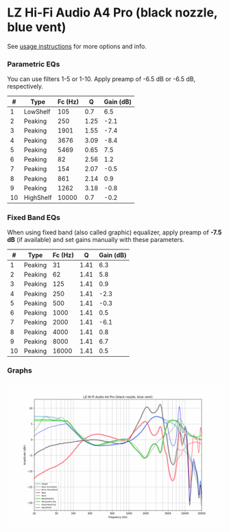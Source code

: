 # LZ Hi-Fi Audio A4 Pro (black nozzle, blue vent)
See [usage instructions](https://github.com/jaakkopasanen/AutoEq#usage) for more options and info.

### Parametric EQs
You can use filters 1-5 or 1-10. Apply preamp of -6.5 dB or -6.5 dB, respectively.

|   # | Type      |   Fc (Hz) |    Q |   Gain (dB) |
|-----|-----------|-----------|------|-------------|
|   1 | LowShelf  |       105 | 0.7  |         6.5 |
|   2 | Peaking   |       250 | 1.25 |        -2.1 |
|   3 | Peaking   |      1901 | 1.55 |        -7.4 |
|   4 | Peaking   |      3676 | 3.09 |        -8.4 |
|   5 | Peaking   |      5469 | 0.65 |         7.5 |
|   6 | Peaking   |        82 | 2.56 |         1.2 |
|   7 | Peaking   |       154 | 2.07 |        -0.5 |
|   8 | Peaking   |       861 | 2.14 |         0.9 |
|   9 | Peaking   |      1262 | 3.18 |        -0.8 |
|  10 | HighShelf |     10000 | 0.7  |        -0.2 |

### Fixed Band EQs
When using fixed band (also called graphic) equalizer, apply preamp of **-7.5 dB** (if available) and set gains manually with these parameters.

|   # | Type    |   Fc (Hz) |    Q |   Gain (dB) |
|-----|---------|-----------|------|-------------|
|   1 | Peaking |        31 | 1.41 |         6.3 |
|   2 | Peaking |        62 | 1.41 |         5.8 |
|   3 | Peaking |       125 | 1.41 |         0.9 |
|   4 | Peaking |       250 | 1.41 |        -2.3 |
|   5 | Peaking |       500 | 1.41 |        -0.3 |
|   6 | Peaking |      1000 | 1.41 |         0.5 |
|   7 | Peaking |      2000 | 1.41 |        -6.1 |
|   8 | Peaking |      4000 | 1.41 |         0.8 |
|   9 | Peaking |      8000 | 1.41 |         6.7 |
|  10 | Peaking |     16000 | 1.41 |         0.5 |

### Graphs
![](./LZ%20Hi-Fi%20Audio%20A4%20Pro%20(black%20nozzle,%20blue%20vent).png)
